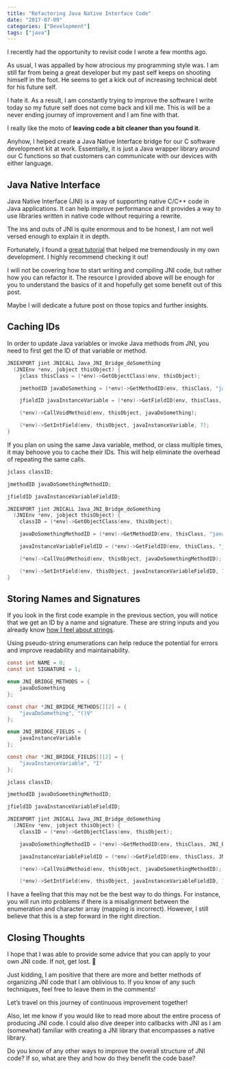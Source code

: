 ```yaml
---
title: "Refactoring Java Native Interface Code"
date: "2017-07-09"
categories: ["Development"]
tags: ["java"]
---
```


I recently had the opportunity to revisit code I wrote a few months ago.

As usual, I was appalled by how atrocious my programming style was. I am still far from being a great developer but my past self keeps on shooting himself in the foot. He seems to get a kick out of increasing technical debt for his future self.

I hate it. As a result, I am constantly trying to improve the software I write today so my future self does not come back and kill me. This is will be a never ending journey of improvement and I am fine with that.

I really like the moto of **leaving code a bit cleaner than you found it**.

Anyhow, I helped create a Java Native Interface bridge for our C software development kit at work. Essentially, it is just a Java wrapper library around our C functions so that customers can communicate with our devices with either language.

## Java Native Interface

Java Native Interface (JNI) is a way of supporting native C/C++ code in Java applications. It can help improve performance and it provides a way to use libraries written in native code without requiring a rewrite.

The ins and outs of JNI is quite enormous and to be honest, I am not well versed enough to explain it in depth.

Fortunately, I found a [great tutorial](https://www3.ntu.edu.sg/home/ehchua/programming/java/JavaNativeInterface.html) that helped me tremendously in my own development. I highly recommend checking it out!

I will not be covering how to start writing and compiling JNI code, but rather how you can refactor it. The resource I provided above will be enough for you to understand the basics of it and hopefully get some benefit out of this post.

Maybe I will dedicate a future post on those topics and further insights.

## Caching IDs

In order to update Java variables or invoke Java methods from JNI, you need to first get the ID of that variable or method.

```c
JNIEXPORT jint JNICALL Java_JNI_Bridge_doSomething
  (JNIEnv *env, jobject thisObject) {
    jclass thisClass = (*env)->GetObjectClass(env, thisObject);

    jmethodID javaDoSomething = (*env)->GetMethodID(env, thisClass, "javaDoSomething", "()V";

    jfieldID javaInstanceVariable = (*env)->GetFieldID(env, thisClass, "javaInstanceVariable", "I");

    (*env)->CallVoidMethoid(env, thisObject, javaDoSomething);

    (*env)->SetIntField(env, thisObject, javaInstanceVariable, 7);
}
```

If you plan on using the same Java variable, method, or class multiple times, it may behoove you to cache their IDs. This will help eliminate the overhead of repeating the same calls.

```c
jclass classID;

jmethodID javaDoSomethingMethodID;

jfieldID javaInstanceVariableFieldID;

JNIEXPORT jint JNICALL Java_JNI_Bridge_doSomething
  (JNIEnv *env, jobject thisObject) {
    classID = (*env)->GetObjectClass(env, thisObject);

    javaDoSomethingMethodID = (*env)->GetMethodID(env, thisClass, "javaDoSomething", "()V";

    javaInstanceVariableFieldID = (*env)->GetFieldID(env, thisClass, "javaInstanceVariable", "I");

    (*env)->CallVoidMethoid(env, thisObject, javaDoSomethingMethodID);

    (*env)->SetIntField(env, thisObject, javaInstanceVariableFieldID, 7);
}
```

## Storing Names and Signatures

If you look in the first code example in the previous section, you will notice that we get an ID by a name and signature. These are string inputs and you already know [how I feel about strings](/blog/magic-numbers-and-strings).

Using pseudo-string enumerations can help reduce the potential for errors and improve readability and maintainability.

```c
const int NAME = 0;
const int SIGNATURE = 1;

enum JNI_BRIDGE_METHODS = {
    javaDoSomething
};

const char *JNI_BRIDGE_METHODS[][2] = {
    "javaDoSomething", "()V"
};

enum JNI_BRIDGE_FIELDS = {
    javaInstanceVariable
};

const char *JNI_BRIDGE_FIELDS[][2] = {
    "javaInstanceVariable", "I"
};

jclass classID;

jmethodID javaDoSomethingMethodID;

jfieldID javaInstanceVariableFieldID;

JNIEXPORT jint JNICALL Java_JNI_Bridge_doSomething
  (JNIEnv *env, jobject thisObject) {
    classID = (*env)->GetObjectClass(env, thisObject);

    javaDoSomethingMethodID = (*env)->GetMethodID(env, thisClass, JNI_BRIDGE_METHODS[javaDoSomething][NAME], JNI_BRIDGE_METHODS[javaDoSomething][SIGNATURE];

    javaInstanceVariableFieldID = (*env)->GetFieldID(env, thisClass, JNI_BRIDGE_FIELDS[javaInstanceVariable][NAME], JNI_BRIDGE_FIELDS[javaInstanceVariable][SIGNATURE]);

    (*env)->CallVoidMethoid(env, thisObject, javaDoSomethingMethodID);

    (*env)->SetIntField(env, thisObject, javaInstanceVariableFieldID, 7);
```

I have a feeling that this may not be the best way to do things. For instance, you will run into problems if there is a misalignment between the enumeration and character array (mapping is incorrect). However, I still believe that this is a step forward in the right direction.

## Closing Thoughts

I hope that I was able to provide some advice that you can apply to your own JNI code. If not, get lost. 🙂

Just kidding, I am positive that there are more and better methods of organizing JNI code that I am oblivious to. If you know of any such techniques, feel free to leave them in the comments!

Let’s travel on this journey of continuous improvement together!

Also, let me know if you would like to read more about the entire process of producing JNI code. I could also dive deeper into callbacks with JNI as I am (somewhat) familiar with creating a JNI library that encompasses a native library.

Do you know of any other ways to improve the overall structure of JNI code? If so, what are they and how do they benefit the code base?
